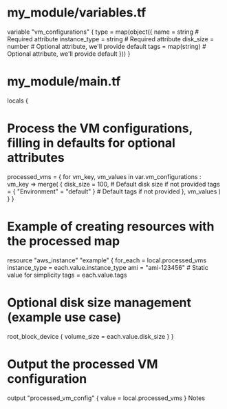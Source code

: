 # my_module/variables.tf
variable "vm_configurations" {
  type = map(object({
    name          = string                      # Required attribute
    instance_type = string                      # Required attribute
    disk_size     = number                      # Optional attribute, we'll provide default
    tags          = map(string)                 # Optional attribute, we'll provide default
  }))
}

# my_module/main.tf
locals {
  # Process the VM configurations, filling in defaults for optional attributes
  processed_vms = {
    for vm_key, vm_values in var.vm_configurations : vm_key => merge(
      {
        disk_size = 100,                        # Default disk size if not provided
        tags      = { "Environment" = "default" } # Default tags if not provided
      },
      vm_values
    )
  }
}

# Example of creating resources with the processed map
resource "aws_instance" "example" {
  for_each      = local.processed_vms
  instance_type = each.value.instance_type
  ami           = "ami-123456"                 # Static value for simplicity
  tags          = each.value.tags

  # Optional disk size management (example use case)
  root_block_device {
    volume_size = each.value.disk_size
  }
}

# Output the processed VM configuration
output "processed_vm_config" {
  value = local.processed_vms
}
Notes 


